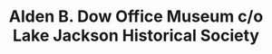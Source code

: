 ---
layout: repo
title: "Alden B. Dow Office Museum c/o Lake Jackson Historical Society"
id: 17464
permalink: repos/17464/
---